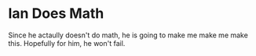 Ian Does Math 
==============

Since he actaully doesn't do math, he is going to make me make me make this. Hopefully for him, he won't fail.
